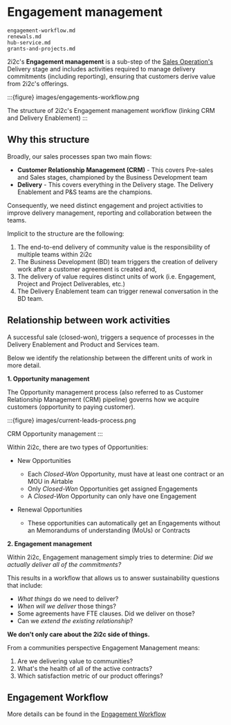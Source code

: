 # Engagement management

```{toctree}
engagement-workflow.md
renewals.md
hub-service.md
grants-and-projects.md
```

2i2c's **Engagement management** is a sub-step of the [Sales Operation's](/business-development/sales/sales-operations.md) Delivery stage and includes activities required to manage delivery commitments (including reporting), ensuring that customers derive value from 2i2c's offerings.

:::{figure} images/engagements-workflow.png

The structure of 2i2c's Engagement management workflow (linking CRM and Delivery Enablement)
:::

## Why this structure

Broadly, our sales processes span two main flows:

-   **Customer Relationship Management (CRM)** - This covers Pre-sales and Sales stages, championed by the Business Development team
-   **Delivery** - This covers everything in the Delivery stage. The Delivery Enablement and P&S teams are the champions.

Consequently, we need distinct engagement and project activities to improve delivery management, reporting and collaboration between the teams.

Implicit to the structure are the following:

1. The end-to-end delivery of community value is the responsibility of multiple teams within 2i2c
1. The Business Development (BD) team triggers the creation of delivery work after a customer agreement is created and,
1. The delivery of value requires distinct units of work (i.e. Engagement, Project and Project Deliverables, etc.)
1. The Delivery Enablement team can trigger renewal conversation in the BD team.

## Relationship between work activities

A successful sale (closed-won), triggers a sequence of processes in the Delivery Enablement and Product and Services team.

Below we identify the relationship between the different units of work in more detail.

**1. Opportunity management**

The Opportunity management process (also referred to as Customer Relationship Management (CRM) pipeline) governs how we acquire customers (opportunity to paying customer).

:::{figure} images/current-leads-process.png

CRM Opportunity management
:::

Within 2i2c, there are two types of Opportunities:

-   New Opportunities

    -   Each _Closed-Won_ Opportunity, must have at least one contract or an MOU in Airtable
    -   Only _Closed-Won_ Opportunities get assigned Engagements
    -   A _Closed-Won_ Opportunity can only have one Engagement

-   Renewal Opportunities
    -   These opportunities can automatically get an Engagements without an Memorandums of understanding (MoUs) or Contracts

**2. Engagement management**

Within 2i2c, Engagement management simply tries to determine: _Did we actually deliver all of the commitments?_

This results in a workflow that allows us to answer sustainability questions that include:

-   _What things_ do we need to deliver?
-   _When will we deliver_ those things?
-   Some agreements have FTE clauses. Did we deliver on those?
-   Can we _extend the existing relationship_?

**We don't only care about the 2i2c side of things.**

From a communities perspective Engagement Management means:

1. Are we delivering value to communities?
2. What's the health of all of the active contracts?
3. Which satisfaction metric of our product offerings?

## Engagement Workflow

More details can be found in the [Engagement Workflow](engagement-workflow.md)
